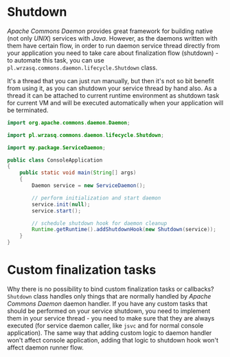 <!---
# This file is part of the pl.wrzasq.commons.
#
# @license http://mit-license.org/ The MIT license
# @copyright 2014, 2019 © by Rafał Wrzeszcz - Wrzasq.pl.
-->

# Shutdown

*Apache Commons Daemon* provides great framework for building native (not only *UNIX*) services with *Java*. However, as the daemons written with them have certain flow, in order to run daemon service thread directly from your application you need to take care about finalization flow (shutdown) - to automate this task, you can use `pl.wrzasq.commons.daemon.lifecycle.Shutdown` class.

It's a thread that you can just run manually, but then it's not so bit benefit from using it, as you can shutdown your service thread by hand also. As a thread it can be attached to current runtime environment as shutdown task for current VM and will be executed automatically when your application will be terminated.

```java
import org.apache.commons.daemon.Daemon;

import pl.wrzasq.commons.daemon.lifecycle.Shutdown;

import my.package.ServiceDaemon;

public class ConsoleApplication
{
    public static void main(String[] args)
    {
        Daemon service = new ServiceDaemon();

        // perform initialization and start daemon
        service.init(null);
        service.start();

        // schedule shutdown hook for daemon cleanup
        Runtime.getRuntime().addShutdownHook(new Shutdown(service));
    }
}
```

# Custom finalization tasks

Why there is no possibility to bind custom finalization tasks or callbacks? `Shutdown` class handles only things that are normally handled by *Apache Commons Daemon* daemon handler. If you have any custom tasks that should be performed on your service shutdown, you need to implement them in your service thread - you need to make sure that they are always executed (for service daemon caller, like `jsvc` and for normal console application). The same way that adding custom logic to daemon handler won't affect console application, adding that logic to shutdown hook won't affect daemon runner flow.
